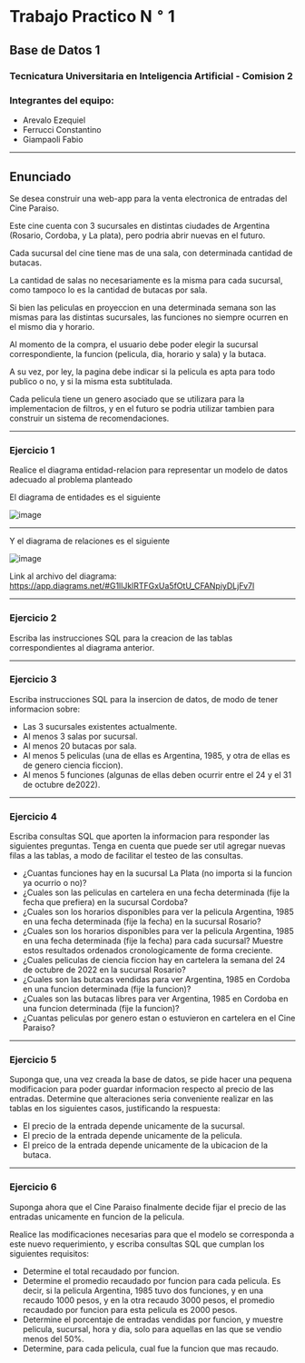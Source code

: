# **Trabajo Practico N $^\circ$ 1**
## Base de Datos 1
### Tecnicatura Universitaria en Inteligencia Artificial - Comision 2

### **Integrantes del equipo**:
* Arevalo Ezequiel
* Ferrucci Constantino
* Giampaoli Fabio


----
## Enunciado

Se desea construir una web-app para la venta electronica de entradas del Cine Paraiso.

Este cine cuenta con 3 sucursales en distintas ciudades de Argentina (Rosario, Cordoba, y La plata), pero
podria abrir nuevas en el futuro.

Cada sucursal del cine tiene mas de una sala, con determinada cantidad de butacas.

La cantidad de salas no necesariamente es la misma para cada sucursal, como tampoco lo es la cantidad de butacas por sala.

Si bien las peliculas en proyeccion en una determinada semana son las mismas para las distintas sucursales,
las funciones no siempre ocurren en el mismo dia y horario.

Al momento de la compra, el usuario debe poder elegir la sucursal correspondiente, la funcion (pelicula, dia, horario y sala) y la butaca. 

A su vez, por ley, la pagina debe indicar si la pelicula es apta para todo publico o no, y si la misma esta subtitulada.

Cada pelicula tiene un genero asociado que se utilizara para la implementacion de filtros,
y en el futuro se podria utilizar tambien para construir un sistema de recomendaciones.

----
### Ejercicio 1
Realice el diagrama entidad-relacion para representar un modelo de datos adecuado al problema planteado

El diagrama de entidades es el siguiente

![image](https://user-images.githubusercontent.com/81629492/198884976-b9496e6c-de7b-4093-aecb-d58d2f66b251.png)

----

Y el diagrama de relaciones es el siguiente

![image](https://user-images.githubusercontent.com/81629492/198885018-34216a9d-9b32-4311-bbdf-1de21844ea5f.png)

Link al archivo del diagrama: https://app.diagrams.net/#G1llJklRTFGxUa5fOtU_CFANpiyDLjFv7l

----
### Ejercicio 2
Escriba las instrucciones SQL para la creacion de las tablas correspondientes al diagrama anterior.

----
### Ejercicio 3
Escriba instrucciones SQL para la insercion de datos, de modo de tener informacion sobre:

* Las 3 sucursales existentes actualmente.
* Al menos 3 salas por sucursal.
* Al menos 20 butacas por sala.
* Al menos 5 peliculas (una de ellas es Argentina, 1985, y otra de ellas es de genero ciencia ficcion).
* Al menos 5 funciones (algunas de ellas deben ocurrir entre el 24 y el 31 de octubre de2022).

----
### Ejercicio 4
Escriba consultas SQL que aporten la informacion para responder las siguientes preguntas.
Tenga en cuenta que puede ser util agregar nuevas filas a las tablas, a modo de facilitar el
testeo de las consultas.

* ¿Cuantas funciones hay en la sucursal La Plata (no importa si la funcion ya ocurrio o no)?
* ¿Cuales son las peliculas en cartelera en una fecha determinada (fije la fecha que prefiera) en la sucursal Cordoba?
* ¿Cuales son los horarios disponibles para ver la pelicula Argentina, 1985 en una fecha determinada (fije la fecha) en la sucursal Rosario?
* ¿Cuales son los horarios disponibles para ver la pelicula Argentina, 1985 en una fecha determinada (fije la fecha) para cada sucursal? 
   Muestre estos resultados ordenados cronologicamente de forma creciente.
* ¿Cuales peliculas de ciencia ficcion hay en cartelera la semana del 24 de octubre de 2022 en la sucursal Rosario?
* ¿Cuales son las butacas vendidas para ver Argentina, 1985 en Cordoba en una funcion determinada (fije la funcion)?
* ¿Cuales son las butacas libres para ver Argentina, 1985 en Cordoba en una funcion determinada (fije la funcion)?
* ¿Cuantas peliculas por genero estan o estuvieron en cartelera en el Cine Paraiso?


----
### Ejercicio 5
Suponga que, una vez creada la base de datos, se pide hacer una pequena modificacion para poder guardar informacion respecto al precio de las entradas. 
Determine que alteraciones seria conveniente realizar en las tablas en los siguientes casos, justificando la respuesta:
* El precio de la entrada depende unicamente de la sucursal.
* El precio de la entrada depende unicamente de la pelicula.
* El preico de la entrada depende unicamente de la ubicacion de la butaca.

----
### Ejercicio 6
Suponga ahora que el Cine Paraiso finalmente decide fijar el precio de las entradas unicamente en funcion de la pelicula.

Realice las modificaciones necesarias para que el modelo se corresponda a este nuevo requerimiento,
y escriba consultas SQL que cumplan los siguientes requisitos:

* Determine el total recaudado por funcion.
* Determine el promedio recaudado por funcion para cada pelicula. 
  Es decir, si la pelicula Argentina, 1985 tuvo dos funciones, y en una recaudo 1000 pesos,
  y en la otra recaudo 3000 pesos, el promedio recaudado por funcion para esta pelicula es 2000 pesos.
* Determine el porcentaje de entradas vendidas por funcion, y muestre pelicula, sucursal, hora y dia, solo para aquellas en las que se vendio menos del 50%.
* Determine, para cada pelicula, cual fue la funcion que mas recaudo.

